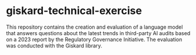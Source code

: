 # giskard-technical-exercise
This repository contains the creation and evaluation of a language model that answers questions about the latest trends in third-party AI audits based on a 2023 report by the Regulatory Governance Initiative. The evaluation was conducted with the Giskard library.
